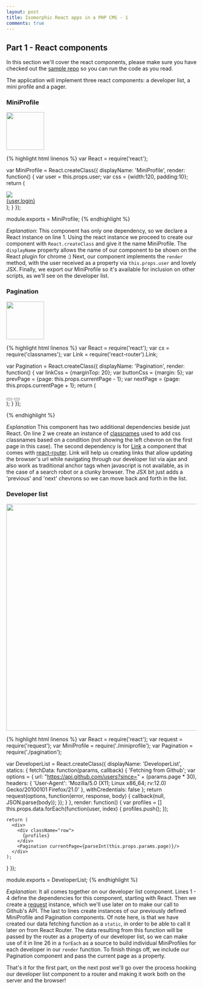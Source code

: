 ```yaml
---
layout: post
title: Isomorphic React apps in a PHP CMS - 1
comments: true
---
```


## Part 1 - React components

In this section we'll cover the react components, please make sure you have checked out the <a href="https://github.com/ericescalante/isomorphic-post-code" class='repo' target="_blank">sample repo</a> so you can run the code as you read.

The application will implement three react components: a developer list, a mini profile and a pager. 

### MiniProfile
<div class="profiles">
  <image src="/public/miniprofile.png" style="width:100px;"/>
</div> 

{% highlight html linenos %}
var React = require('react');

var MiniProfile = React.createClass({
  displayName: 'MiniProfile',
  render: function() {
    var user = this.props.user;
    var css = {width:120, padding:10};
    return (
      <div className="pull-left">
        <img src={user.avatar_url} style={css} className="img-circle pull-left"/>
        <div className="text-center">
          <a href={user.html_url} target="_blank">
            <span className="label label-info">{user.login}</span>
          </a>
        </div>
      </div>
      );
    }
});

module.exports = MiniProfile;
{% endhighlight %}

*Explanation*: This component has only one dependency, so we declare a React instance on line 1. Using the react instance we proceed to create our component with `React.createClass` and give it the name MiniProfile. The `displayName` property allows the name of our component to be shown on the React plugin for chrome :)
Next, our component implements the `render` method, with the user received as a property via `this.props.user` and lovely JSX. 
Finally, we export our MiniProfile so it's available for inclusion on other scripts, as we'll see on the developer list.

### Pagination
<div class="profiles">
  <image src="/public/pagination.png" style="width:100px;"/>
</div> 

{% highlight html linenos %}
var React = require('react');
var cx = require('classnames');
var Link = require('react-router').Link;

var Pagination = React.createClass({
  displayName: 'Pagination',
  render: function() {
    var linkCss = {marginTop: 20};
    var buttonCss = {margin: 5};
    var prevPage = {page: this.props.currentPage - 1};
    var nextPage = {page: this.props.currentPage + 1};
    return (
      <div className="row clearfix text-center" style={linkCss}>
        <Link to="index" params={prevPage} style={buttonCss}>
          <button className={prevClasses}>
          </button>
        </Link>
        <Link to="index" params={nextPage} style={buttonCss}>
          <button className="glyphicon glyphicon-chevron-right btn btn-primary">
          </button>
        </Link>
      </div>
    );
  }
});
 
{% endhighlight %}

*Explanation* This component has two additional dependencies beside just React. On line 2 we create an instance of [classnames](https://www.npmjs.com/package/classnames) used to add css classnames based on a condition (not showing the left chevron on the first page in this case). The second dependency is for [Link](http://rackt.github.io/react-router/#Link) a component that comes with [react-router](https://github.com/rackt/react-router). Link will help us creating links that allow updating the browser's url while navigating through our developer list via ajax and also work as traditional anchor tags when javascript is not available, as in the case of a search robot or a clunky browser. The JSX bit just adds a 'previous' and 'next' chevrons so we can move back and forth in the list.

### Developer list
<div class="profiles">
  <image src="/public/developerlist.png" style="width:600px;"/>
</div> 

{% highlight html linenos %}
var React = require('react');
var request = require('request');
var MiniProfile = require('./miniprofile');
var Pagination = require('./pagination');

var DeveloperList = React.createClass({
  displayName: 'DeveloperList',
  statics: {
    fetchData: function(params, callback) {
      'Fetching from Github';
      var options = {
        url: "https://api.github.com/users?since=" + (params.page * 30),
        headers: {
          'User-Agent': 'Mozilla/5.0 (X11; Linux x86_64; rv:12.0) Gecko/20100101 Firefox/21.0'
        },
        withCredentials: false
      };
      return request(options, function(error, response, body) {
        callback(null, JSON.parse(body));
      });
    }
  },
  render: function() {
    var profiles = []
    this.props.data.forEach(function(user, index) {
      profiles.push(<MiniProfile key={index} user={user}/>);
    });
      
    return (
      <div>
        <div className="row">
          {profiles}
        </div>
        <Pagination currentPage={parseInt(this.props.params.page)}/>
      </div>
    );
  }
});

module.exports = DeveloperList;
{% endhighlight %}

*Explanation*: It all comes together on our developer list component. Lines 1 - 4 define the dependencies for this component, starting with React. Then we create a [request](https://www.npmjs.com/package/request) instance, which we'll use later on to make our call to Github's API. The last to lines create instances of our previously defined MiniProfile and Pagination components.
Of note here, is that we have created our data fetching function as a `static`, in order to be able to call it later on from React Router. The data resulting from this function will be passed by the router as a property of our developer list, so we can make use of it in line 26 in a `forEach` as a source to build individual MiniProfiles for each developer in our `render` function. To finish things off, we include our Pagination component and pass the current page as a property.


That's it for the first part, on the next post we'll go over the process hooking our developer list component to a router and making it work both on the server and the browser!
